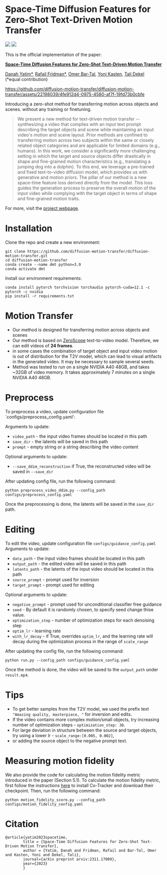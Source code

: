 # Space-Time Diffusion Features for Zero-Shot Text-Driven Motion Transfer
<a href="https://diffusion-motion-transfer.github.io/"><img src="https://img.shields.io/static/v1?label=Project&message=Website&color=blue"></a>
<a href="https://arxiv.org/abs/2311.17009"><img src="https://img.shields.io/badge/arXiv-2311.17009-b31b1b.svg"></a>

This is the official implementation of the paper:

[**Space-Time Diffusion Features for Zero-Shot Text-Driven Motion Transfer**](https://diffusion-motion-transfer.github.io/)
<br/>

[Danah Yatim*](https://www.linkedin.com/in/danah-yatim-4b15231b5/),
[Rafail Fridman*](https://www.linkedin.com/in/rafail-fridman/),
[Omer Bar-Tal](https://omerbt.github.io/),
[Yoni Kasten](https://ykasten.github.io/),
[Tali Dekel](https://www.weizmann.ac.il/math/dekel/)
<br/>
(*equal contribution)

https://github.com/diffusion-motion-transfer/diffusion-motion-transfer/assets/22198039/4fe912d4-0975-4580-af7f-19fd73b0cbfe



Introducing a zero-shot method for transferring motion across objects and scenes. without any training or finetuning.

>We present a new method for text-driven motion transfer -- synthesizing a video that complies with an input text prompt describing the target objects and scene while maintaining an input video's motion and scene layout. Prior methods are confined to transferring motion across two subjects within the same or closely related object categories and are applicable for limited domains (e.g., humans). 
In this work, we consider a significantly more challenging setting in which the target and source objects differ drastically in shape and fine-grained motion characteristics (e.g., translating a jumping dog into a dolphin).  To this end, we leverage a pre-trained and fixed text-to-video diffusion model, which provides us with generative and motion priors. The pillar of our method is a new space-time feature loss derived directly from the model. This loss guides the generation process to preserve the overall motion of the input video while complying with the target object in terms of shape and fine-grained motion traits. 

For more, visit the [project webpage](https://diffusion-motion-transfer.github.io/).

# Installation
Clone the repo and create a new environment:
```
git clone https://github.com/diffusion-motion-transfer/diffusion-motion-transfer.git
cd diffusion-motion-transfer
conda create --name dmt python=3.9
conda activate dmt
```
Install our environment requirements:
```
conda install pytorch torchvision torchaudio pytorch-cuda=12.1 -c pytorch -c nvidia
pip install -r requirements.txt
```

# Motion Transfer
* Our method is designed for transferring motion across objects and scenes
* Our method is based on [ZeroScope](https://huggingface.co/cerspense/zeroscope_v2_576w) text-to-video model. Therefore, we can edit videos of **24 frames**.
* in some cases the combination of target object and input video motion is out of distribution for the T2V model, which can lead to visual artifacts in the generated video. It may be necessary to sample several seeds.
* Method was tested to run on a single NVIDIA A40 48GB, and takes ~32GB of video memory. It takes approximately 7 minutes on a single NVIDIA A40 48GB.

# Preprocess
To preprocess a video, update configuration file `configs/preprocess_config.yaml':

Arguments to update:
* ```video_path``` - the input video frames should be located in this path
* ```save_dir``` - the latents will be saved in this path
* ```prompt``` - empty string or a string describing the video content

Optional arguments to update:
* ```--save_ddim_reconstruction``` if True, the reconstructed video will be saved in ```--save_dir```

After updating config file, run the following command:
```
python preprocess_video_ddim.py --config_path configs/preprocess_config.yaml
```
Once the preprocessing is done, the latents will be saved in the ```save_dir``` path. 

# Editing
To edit the video, update configuration file `configs/guidance_config.yaml`
Arguments to update:
* ```data_path``` - the input video frames should be located in this path
* ```output_path``` - the edited video will be saved in this path
* ```latents_path``` - the latents of the input video should be located in this path
* ```source_prompt``` - prompt used for inversion
* ```target_prompt``` - prompt used for editing
    
Optional arguments to update:
* ```negative_prompt``` - prompt used for unconditional classifier free guidance
*  ```seed``` - By default it is randomly chosen, to specify seed change thise value.
*  ```optimization_step``` - number of optimization steps for each denoising step
* ```optim_lr``` - learning rate
* ```with_lr_decay```  - if True, overrides `optim_lr`, and the learning rate will decay during the optimization process in the range of `scale_range`

After updating the config file, run the following command:
```
python run.py --config_path configs/guidance_config.yaml
```

Once the method is done, the video will be saved to the ```output_path``` under `result.mp4`.


# Tips
* To get better samples from the T2V model, we used the prefix text ```"Amazing quality, masterpiece, "``` for inversion and edits.
* If the video contains more complex motion/small objects, try increasing number of optimization steps - ```optimization_step: 30```.
* For large deviation in structure between the source and target objects, try using a lower lr - ```scale_range:[0.005, 0.002]```,
*  or adding the source object to the negative prompt text.

# Measuring motion fidelity
We also provide the code for calculating the motion fidelity metric introduced in the paper (Section 5.1).
To calculate the motion fidelity metric, first follow the instructions [here](https://github.com/facebookresearch/co-tracker) to install Co-Tracker and download their checkpoint.
Then, run the following command:
```
python motion_fidelity_score.py --config_path configs/motion_fidelity_config.yaml
```



# Citation
```
@article{yatim2023spacetime,
        title = {Space-Time Diffusion Features for Zero-Shot Text-Driven Motion Transfer},
        author = {Yatim, Danah and Fridman, Rafail and Bar-Tal, Omer and Kasten, Yoni and Dekel, Tali},
        journal={arXiv preprint arxiv:2311.17009},
        year={2023}
        }
```
